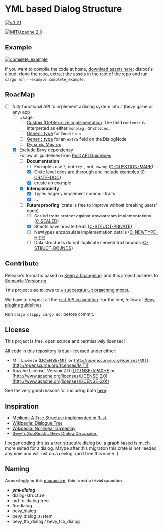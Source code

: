 # YML based Dialog Structure

<!-- [![Bevy tracking](https://img.shields.io/badge/Bevy%20tracking-released%20version-lightblue)](https://github.com/bevyengine/bevy/blob/main/docs/plugins_guidelines.md#main-branch-tracking) -->
[![v0.2.1](https://img.shields.io/badge/v0.2.1-gray?style=flat&logo=github&logoColor=181717&link=https://github.com/Fabinistere/bevy_turn-based_combat/releases/tag/v0.2.1)](https://github.com/Fabinistere/bevy_turn-based_combat/releases/tag/v0.2.1)
<!-- [![Bevy tracking](https://img.shields.io/badge/Bevy%20tracking-0.10-lightblue)](https://github.com/bevyengine/bevy/blob/main/docs/plugins_guidelines.md#main-branch-tracking) -->
[![MIT/Apache 2.0](https://img.shields.io/badge/license-MIT%2FApache-blue.svg)](https://github.com/fabinistere/bevy_turn-based_combat#license)

<!--
| bevy | yml_dialog |
|------|------------|
| 0.10 | 0.2.1      |
| 0.10 | 0.2.0      |
-->

## Example

[![complete_example](https://github.com/Fabinistere/yml_dialog/assets/73140258/731025d7-9eed-4b92-a820-a175bf886df7)](https://fabinistere.github.io/yml_dialog/)

If you want to compile the code at home, [download assets here](https://cloud.disroot.org/s/sSsjHxXpTH88oyW): disroot's cloud,
clone the repo, extract the assets in the root of the repo and run `cargo run --example complete_example`.

## RoadMap

- [ ] fully functional API to implement a dialog system into a (bevy game or any) app
  - [ ] Usage
    - [ ] [Custom (De)Serialize implementation](https://serde.rs/impl-serialize.html).
      The field `content:` is interpreted as either `monolog:` or `choices:`
    - [ ] [Generic type](https://doc.rust-lang.org/reference/items/generics.html) for `Condition`
    - [ ] [Generic type](https://doc.rust-lang.org/reference/items/generics.html) for an `extra` field on the DialogNode
    - [ ] [Dynamic Macros](https://stackoverflow.com/a/63849405)
  - [x] Exclude Bevy dependency
  - [ ] Follow all guidelines from [Rust API Guidelines](https://rust-lang.github.io/api-guidelines/checklist.html)
    - [ ] **Documentation**
      - [ ] Examples use `?`, not `try!`, not `unwrap` ([C-QUESTION-MARK](https://rust-lang.github.io/api-guidelines/documentation.html#c-question-mark))
      - [x] Crate level docs are thorough and include examples ([C-CRATE-DOC](https://rust-lang.github.io/api-guidelines/documentation.html#c-crate-doc))
      - [x] create an example
    - [x] **Interoperability**
      - [x] Types eagerly implement common traits
      - [x] ...
    - [ ] **Future proofing** (crate is free to improve without breaking users' code)
      - [ ] Sealed traits protect against downstream implementations ([C-SEALED](https://rust-lang.github.io/api-guidelines/future-proofing.html#c-sealed))
      - [x] Structs have private fields ([C-STRUCT-PRIVATE](https://rust-lang.github.io/api-guidelines/future-proofing.html#c-struct-private))
      - [ ] Newtypes encapsulate implementation details ([C-NEWTYPE-HIDE](https://rust-lang.github.io/api-guidelines/future-proofing.html#c-newtype-hide))
      - [ ] Data structures do not duplicate derived trait bounds ([C-STRUCT-BOUNDS](https://rust-lang.github.io/api-guidelines/future-proofing.html#c-struct-bounds))

## Contribute

Release's format is based on [Keep a Changelog](https://keepachangelog.com/en/1.0.0/),
and this project adheres to [Semantic Versioning](https://semver.org/spec/v2.0.0.html).

This project also follows to [A successful Git branching model](https://nvie.com/posts/a-successful-git-branching-model/).

We have to respect all the [rust API convention](https://rust-lang.github.io/api-guidelines/checklist.html).
For the lore, follow all [Bevy plugins guidelines](https://github.com/bevyengine/bevy/blob/main/docs/plugins_guidelines.md).

Run `cargo clippy`, `cargo doc` before commit.

## License

This project is free, open source and permissively licensed!

All code in this repository is dual-licensed under either:

- MIT License ([LICENSE-MIT](LICENSE-MIT) or [http://opensource.org/licenses/MIT](http://opensource.org/licenses/MIT))
- Apache License, Version 2.0 ([LICENSE-APACHE](LICENSE-APACHE) or [http://www.apache.org/licenses/LICENSE-2.0](http://www.apache.org/licenses/LICENSE-2.0))

See the very good reasons for including both [here](https://github.com/bevyengine/bevy/issues/2373).

## Inspiration

- [Medium: A Tree Structure implemented in Rust.](https://applied-math-coding.medium.com/a-tree-structure-implemented-in-rust-8344783abd75)
- [Wikipedia: Dialogue Tree](https://en.wikipedia.org/wiki/Dialogue_tree#)
- [Wikipedia: Nonlinear Gameplay](https://en.wikipedia.org/wiki/Nonlinear_gameplay)
- [Bevy's SubReddit: Bevy Dialog Discussion](https://www.reddit.com/r/bevy/comments/wr22n5/ideas_on_the_basic_interface_for_a_dialogue_system/)

I began coding this as a tree strucutre dialog but a graph based is much more suited for a dialog. Maybe after this migration this crate is not needed anymore and will just do a devlog. (and free this name :)

## Naming

Accordingly to this [discussion](https://github.com/bevyengine/bevy/discussions/1202),
this is not a trivial question.

- ***yml-dialog***
- dialog-structure
- md-to-dialog-tree
- fto-dialog
- bevy_dialog
- bevy_dialog_system
- bevy_fto_dialog / bevy_fob_dialog
